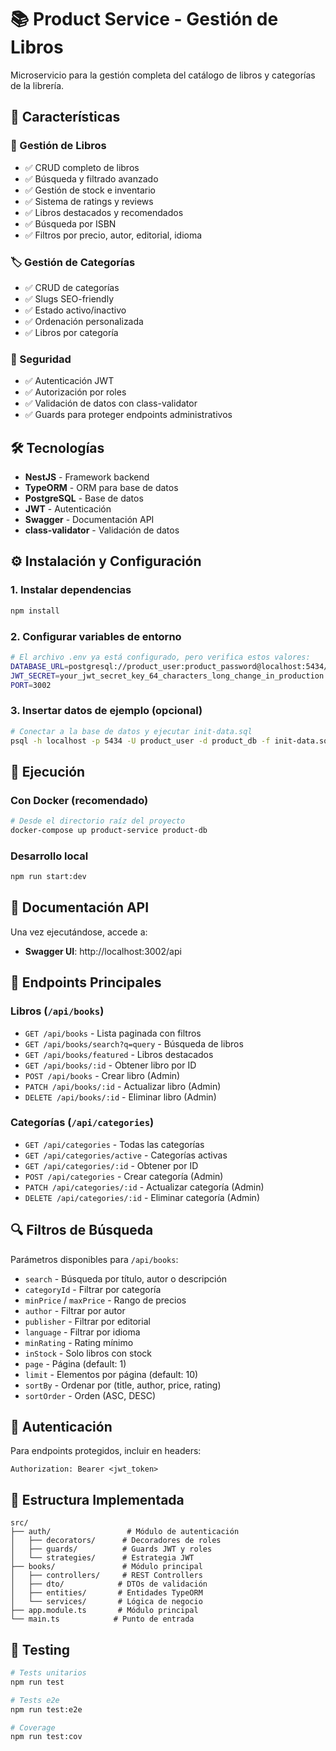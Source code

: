 # 📚 Product Service - Gestión de Libros

Microservicio para la gestión completa del catálogo de libros y categorías de la librería.

## 🚀 Características

### 📖 Gestión de Libros
- ✅ CRUD completo de libros
- ✅ Búsqueda y filtrado avanzado
- ✅ Gestión de stock e inventario
- ✅ Sistema de ratings y reviews
- ✅ Libros destacados y recomendados
- ✅ Búsqueda por ISBN
- ✅ Filtros por precio, autor, editorial, idioma

### 🏷️ Gestión de Categorías
- ✅ CRUD de categorías
- ✅ Slugs SEO-friendly
- ✅ Estado activo/inactivo
- ✅ Ordenación personalizada
- ✅ Libros por categoría

### 🔐 Seguridad
- ✅ Autenticación JWT
- ✅ Autorización por roles
- ✅ Validación de datos con class-validator
- ✅ Guards para proteger endpoints administrativos

## 🛠️ Tecnologías

- **NestJS** - Framework backend
- **TypeORM** - ORM para base de datos
- **PostgreSQL** - Base de datos
- **JWT** - Autenticación
- **Swagger** - Documentación API
- **class-validator** - Validación de datos

## ⚙️ Instalación y Configuración

### 1. Instalar dependencias
```bash
npm install
```

### 2. Configurar variables de entorno
```bash
# El archivo .env ya está configurado, pero verifica estos valores:
DATABASE_URL=postgresql://product_user:product_password@localhost:5434/product_db
JWT_SECRET=your_jwt_secret_key_64_characters_long_change_in_production
PORT=3002
```

### 3. Insertar datos de ejemplo (opcional)
```bash
# Conectar a la base de datos y ejecutar init-data.sql
psql -h localhost -p 5434 -U product_user -d product_db -f init-data.sql
```

## 🚀 Ejecución

### Con Docker (recomendado)
```bash
# Desde el directorio raíz del proyecto
docker-compose up product-service product-db
```

### Desarrollo local
```bash
npm run start:dev
```

## 📖 Documentación API

Una vez ejecutándose, accede a:
- **Swagger UI**: http://localhost:3002/api

## 🔗 Endpoints Principales

### Libros (`/api/books`)
- `GET /api/books` - Lista paginada con filtros
- `GET /api/books/search?q=query` - Búsqueda de libros
- `GET /api/books/featured` - Libros destacados
- `GET /api/books/:id` - Obtener libro por ID
- `POST /api/books` - Crear libro (Admin)
- `PATCH /api/books/:id` - Actualizar libro (Admin)
- `DELETE /api/books/:id` - Eliminar libro (Admin)

### Categorías (`/api/categories`)
- `GET /api/categories` - Todas las categorías
- `GET /api/categories/active` - Categorías activas
- `GET /api/categories/:id` - Obtener por ID
- `POST /api/categories` - Crear categoría (Admin)
- `PATCH /api/categories/:id` - Actualizar categoría (Admin)
- `DELETE /api/categories/:id` - Eliminar categoría (Admin)

## 🔍 Filtros de Búsqueda

Parámetros disponibles para `/api/books`:
- `search` - Búsqueda por título, autor o descripción
- `categoryId` - Filtrar por categoría
- `minPrice` / `maxPrice` - Rango de precios
- `author` - Filtrar por autor
- `publisher` - Filtrar por editorial
- `language` - Filtrar por idioma
- `minRating` - Rating mínimo
- `inStock` - Solo libros con stock
- `page` - Página (default: 1)
- `limit` - Elementos por página (default: 10)
- `sortBy` - Ordenar por (title, author, price, rating)
- `sortOrder` - Orden (ASC, DESC)

## 🔐 Autenticación

Para endpoints protegidos, incluir en headers:
```
Authorization: Bearer <jwt_token>
```

## 📁 Estructura Implementada

```
src/
├── auth/                 # Módulo de autenticación
│   ├── decorators/      # Decoradores de roles
│   ├── guards/          # Guards JWT y roles
│   └── strategies/      # Estrategia JWT
├── books/               # Módulo principal
│   ├── controllers/     # REST Controllers
│   ├── dto/            # DTOs de validación
│   ├── entities/       # Entidades TypeORM
│   └── services/       # Lógica de negocio
├── app.module.ts       # Módulo principal
└── main.ts            # Punto de entrada
```

## 🧪 Testing

```bash
# Tests unitarios
npm run test

# Tests e2e
npm run test:e2e

# Coverage
npm run test:cov
```

